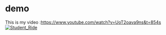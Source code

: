 # demo<br/>

This is my video  :https://www.youtube.com/watch?v=UoT2oava9ns&t=854s <br/>
[![Student_Ride](https://img.youtube.com/vi/UoT2oava9ns&t=854s/0.jpg)](https://www.youtube.com/watch?v=UoT2oava9ns&t=854s)
